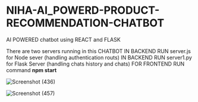 
# NIHA-AI_POWERD-PRODUCT-RECOMMENDATION-CHATBOT
AI POWERED chatbot using REACT and FLASK

There are two servers running in this CHATBOT 
IN BACKEND RUN server.js for Node sever (handling authentication routs)
IN BACKEND RUN server1.py for Flask Server (handling chats history and chats)
FOR FRONTEND RUN command **npm start**

![Screenshot (436)](https://github.com/user-attachments/assets/ba401b62-9e26-49e6-a0bf-b54ff70c03f0)

![Screenshot (457)](https://github.com/user-attachments/assets/cb08e6b2-b1e3-4c2a-9e8c-67d7e05deae5)


